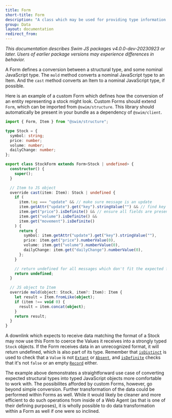 ```yaml
---
title: Form
short-title: Form
description: "A class which may be used for providing type information to downlinks."
group: Data
layout: documentation
redirect_from:
---
```


_This documentation describes Swim JS packages v4.0.0-dev-20230923 or later. Users of earlier package versions may experience differences in behavior._

A Form defines a conversion between a structural type, and some nominal JavaScript type. The `mold` method converts a nominal JavaScript type to an Item. And the `cast` method converts an Item to a nominal JavaScript type, if possible.

Here is an example of a custom Form which defines how the conversion of an entity representing a stock might look. Custom Forms should extend `Form`, which can be imported from `@swim/structure`. This library should automatically be present in your bundle as a dependency of `@swim/client`.

```typescript
import { Form, Item } from "@swim/structure";

type Stock = {
  symbol: string;
  price: number;
  volume: number;
  dailyChange: number;
};

export class StockForm extends Form<Stock | undefined> {
  constructor() {
    super();
  }

  // Item to JS object
  override cast(item: Item): Stock | undefined {
    if (
      item.tag === "update" && // make sure message is an update
      item.getAttr("update").get("key").stringValue("") && // find key
      item.get("price").isDefinite() && // ensure all fields are present
      item.get("volume").isDefinite() &&
      item.get("movement").isDefinite()
    ) {
      return {
        symbol: item.getAttr("update").get("key").stringValue(""),
        price: item.get("price").numberValue(0),
        volume: item.get("volume").numberValue(0),
        dailyChange: item.get("dailyChange").numberValue(0),
      };
    }

    // return undefined for all messages which don't fit the expected format
    return undefined;
  }

  // JS object to Item
  override mold(object: Stock, item?: Item): Item {
    let result = Item.fromLike(object);
    if (item !== void 0) {
      result = item.concat(object);
    }
    return result;
  }
}
```

A downlink which expects to receive data matching the format of a Stock may now use this Form to coerce the Values it receives into a strongly typed `Stock` objects. If the Form receives data in an unrecognized format, it will return undefined, which is also part of its type. Remember that [`isDistinct`](/frontend/structures#isDistinct) is used to check that a `Value` is not [`Extant`](/frontend/structures#unit-value-types) or [`Absent`](/frontend/structures#unit-value-types), and [`isDefinite`](/frontend/structures#isDefinite) checks that it's not `false` or an empty [`Record`](/frontend/structures#composite-value-type) either.

The example above demonstrates a straightforward use case of converting expected structural types into typed JavaScript objects more comfortable to work with. The possibilites afforded by custom Forms, however, go beyond simple conversion. Further transformation of the data could be performed within Forms as well. While it would likely be cleaner and more efficient to do such operations from inside of a Web Agent (as that is one of their defining purposes), it is wholly possible to do data transformation within a Form as well if one were so inclined.
